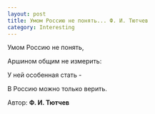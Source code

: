 ```yaml
---
layout: post
title: Умом Россию не понять... Ф. И. Тютчев
category: Interesting
---
```


Умом Россию не понять,

Аршином общим не измерить:

У ней особенная стать  -

В Россию можно только верить.

Автор: **Ф. И. Тютчев**